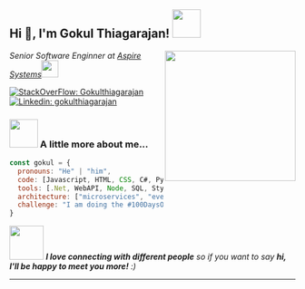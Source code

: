 ### 

<h2> Hi 👋, I'm Gokul Thiagarajan! <img src="https://media.giphy.com/media/mGcNjsfWAjY5AEZNw6/giphy.gif" width="50"></h2>
<img align='right' src="https://media.giphy.com/media/349qKnoIBHK1i/giphy.gif" width="230">
<p><em>Senior Software Enginner at <a href="https://www.aspiresys.com/">Aspire Systems</a><img src="https://media.giphy.com/media/fYSnHlufseco8Fh93Z/giphy.gif" width="30"></br>
</em></p>

[![StackOverFlow: Gokulthiagarajan](https://img.shields.io/static/v1?message=Stackoverflow&logo=stackoverflow&labelColor=5c5c5c&color=1182c3&logoColor=white&label=%20)](https://stackoverflow.com/users/11623735/gokul-thiagarajan)
[![Linkedin: gokulthiagarajan](https://img.shields.io/badge/-gokulthiagarajan-blue?style=flat-square&logo=Linkedin&logoColor=white&link=https://www.linkedin.com/in/gokulthiagarajan/)](https://www.linkedin.com/in/gokulthiagarajan/)


### <img src="https://media.giphy.com/media/VgCDAzcKvsR6OM0uWg/giphy.gif" width="50"> A little more about me...  

```javascript
const gokul = {
  pronouns: "He" | "him",
  code: [Javascript, HTML, CSS, C#, Python],
  tools: [.Net, WebAPI, Node, SQL, Styled-Components, Jest, Docker],
  architecture: ["microservices", "event-driven", "design system pattern"],
  challenge: "I am doing the #100DaysOfCode challenge focused on react and typescript"
}
```

<img src="https://media.giphy.com/media/LnQjpWaON8nhr21vNW/giphy.gif" width="60"> <em><b>I love connecting with different people</b> so if you want to say <b>hi, I'll be happy to meet you more!</b> :)</em>

---


<!--
**gokulthiagarajan/gokulthiagarajan** is a ✨ _special_ ✨ repository because its `README.md` (this file) appears on your GitHub profile.

Here are some ideas to get you started:

- 🔭 I’m currently working on ...
- 🌱 I’m currently learning ...
- 👯 I’m looking to collaborate on ...
- 🤔 I’m looking for help with ...
- 💬 Ask me about ...
- 📫 How to reach me: ...
- 😄 Pronouns: ...
- ⚡ Fun fact: ...
-->
